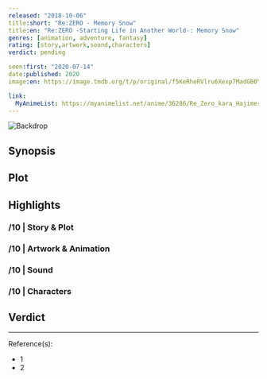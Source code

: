 ```yaml
---
released: "2018-10-06"
title:short: "Re:ZERO - Memory Snow"
title:en: "Re:ZERO -Starting Life in Another World-: Memory Snow"
genres: [animation, adventure, fantasy]
rating: [story,artwork,sound,characters]
verdict: pending

seen:first: "2020-07-14"
date:published: 2020
image:en: https://image.tmdb.org/t/p/original/f5KeRheRVlru6Xexp7MadGB0YEd.jpg

link:
  MyAnimeList: https://myanimelist.net/anime/36286/Re_Zero_kara_Hajimeru_Isekai_Seikatsu_-_Memory_Snow
---
```


![Backdrop]()

## Synopsis

## Plot

## Highlights

### /10 | Story & Plot

### /10 | Artwork & Animation

### /10 | Sound

### /10 | Characters

## Verdict

<!-- SPOILERS -->

<!-- CLOSING -->

---
Reference(s):

- 1
- 2

